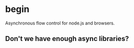 
begin
=====

Asynchronous flow control for node.js and browsers.

## Don't we have enough async libraries?

